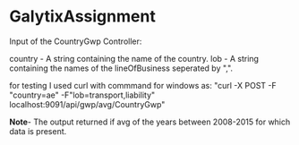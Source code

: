 # GalytixAssignment

Input of the CountryGwp Controller:

country - A string containing the name of the country.
lob - A string containing the names of the lineOfBusiness seperated by ",".

for testing I used curl with commmand for windows as:
"curl -X POST -F "country=ae" -F"lob=transport,liability" localhost:9091/api/gwp/avg/CountryGwp"

**Note**- The output returned if avg of the years between 2008-2015 for which data is present.
